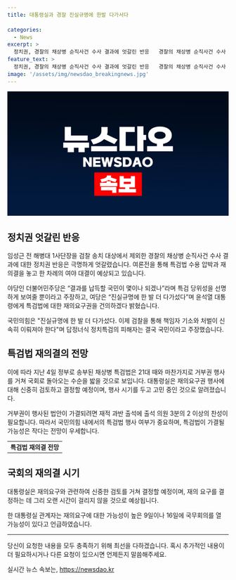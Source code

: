 ```yaml
---
title: 대통령실과 경찰 진실규명에 한발 다가서다

categories:
  - News
excerpt: >
  정치권, 경찰의 채상병 순직사건 수사 결과에 엇갈린 반응   경찰의 채상병 순직사건 수사 결과에 대한 정치권의 반응이 엇갈리고 있다. 야당은 특검 수사 필요성을 강조하며 여당에게 재의요구를 건의할 예정이고, 이로 인해 여야 표 대결이 예상된다. 반면 국민의힘은 진실규명의 발전을 강조하며 검찰을 통해 책임자를 처벌할 필요가 있다고 주장하고 있다. 채상병 특검법에 대한 재의결이 예상되며, 특검법이 가결될 가능성은 작아 보인다는 전망도 나오고 있다.
feature_text: >
  정치권, 경찰의 채상병 순직사건 수사 결과에 엇갈린 반응   경찰의 채상병 순직사건 수사 결과에 대한 정치권의 반응이 엇갈리고 있다. 야당은 특검 수사 필요성을 강조하며 여당에게 재의요구를 건의할 예정이고, 이로 인해 여야 표 대결이 예상된다. 반면 국민의힘은 진실규명의 발전을 강조하며 검찰을 통해 책임자를 처벌할 필요가 있다고 주장하고 있다. 채상병 특검법에 대한 재의결이 예상되며, 특검법이 가결될 가능성은 작아 보인다는 전망도 나오고 있다.
image: '/assets/img/newsdao_breakingnews.jpg'
---
```


<p><img src="/assets/img/newsdao_breakingnews.jpg" alt="implanttips 속보" /></p>

<h2 data-ke-size="size26">정치권 엇갈린 반응</h2>

<p data-ke-size="size16">임성근 전 해병대 1사단장을 검찰 송치 대상에서 제외한 경찰의 채상병 순직사건 수사 결과에 대한 정치권 반응은 극명하게 엇갈렸습니다. 여론전을 통해 특검법 수용 압박과 재의결을 놓고 한 차례의 여야 대결이 예상되고 있습니다.</p>

<p data-ke-size="size16">야당인 더불어민주당은 “결과를 납득할 국민이 몇이나 되겠나”라며 특검 당위성을 선명하게 보여줄 뿐이라고 주장하고, 여당은 “진실규명에 한 발 더 다가섰다”며 윤석열 대통령에게 특검법에 대한 재의요구권을 건의하겠다 밝혔습니다.</p>

<p data-ke-size="size16">국민의힘은 "진실규명에 한 발 더 다가섰다. 이제 검찰을 통해 책임자 기소와 처벌이 신속히 이뤄져야 한다"며 답정너식 정치특검의 피해자는 결국 국민이라고 주장했습니다.</p>

<h2 data-ke-size="size26">특검법 재의결의 전망</h2>

<p data-ke-size="size16">이에 따라 지난 4일 정부로 송부된 채상병 특검법은 21대 때와 마찬가지로 거부권 행사를 거쳐 국회로 돌아오는 수순을 밟을 것으로 보입니다. 대통령실은 재의요구권 행사에 대해 신중히 검토하고 결정할 예정이며, 행사 시기를 두고 고민 중인 것으로 알려졌습니다.</p>

<p data-ke-size="size16">거부권이 행사된 법안이 가결되려면 재적 과반 출석에 출석 의원 3분의 2 이상의 찬성이 필요합니다. 따라서 국민의힘 내에서의 특검법 행사 여부가 중요하며, 특검법이 가결될 가능성은 작다는 전망이 우세합니다.</p>

<table>
    <tr>
        <td style="text-align: center; height: 17px;"><b>특검법 재의결 전망</b></td>
    </tr>
</table>

<h2 data-ke-size="size26">국회의 재의결 시기</h2>

<p data-ke-size="size16">대통령실은 재의요구와 관련하여 신중한 검토를 거쳐 결정할 예정이며, 재의 요구를 결정하는 데 그리 오랜 시간이 걸리지 않을 것으로 예상됩니다.</p>

<p data-ke-size="size16">한 대통령실 관계자는 재의요구에 대한 가능성이 높은 9일이나 16일에 국무회의를 열 가능성이 있다고 언급하였습니다.</p>

<hr>

<p data-ke-size="size16">당신이 요청한 내용을 모두 충족하기 위해 최선을 다하겠습니다. 혹시 추가적인 내용이 더 필요하시거나 다른 요청이 있으시면 언제든지 말씀해주세요.</p>
실시간 뉴스 속보는, <a href="https://newsdao.kr" rel="dofollow">https://newsdao.kr</a>


